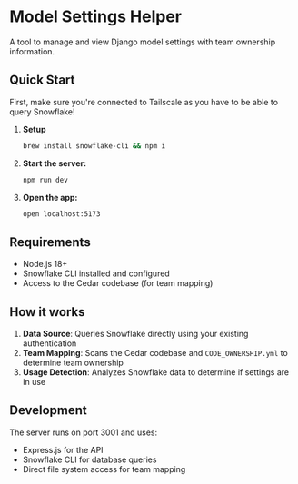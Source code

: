 # Model Settings Helper

A tool to manage and view Django model settings with team ownership information.

## Quick Start

First, make sure you're connected to Tailscale as you have to be able to query Snowflake!

1. **Setup**
   ```bash
   brew install snowflake-cli && npm i
   ```

2. **Start the server:**
   ```bash
   npm run dev
   ```

3. **Open the app:**
   ```bash
   open localhost:5173
   ```

## Requirements

- Node.js 18+
- Snowflake CLI installed and configured
- Access to the Cedar codebase (for team mapping)

## How it works

1. **Data Source**: Queries Snowflake directly using your existing authentication
2. **Team Mapping**: Scans the Cedar codebase and `CODE_OWNERSHIP.yml` to determine team ownership
3. **Usage Detection**: Analyzes Snowflake data to determine if settings are in use

## Development

The server runs on port 3001 and uses:
- Express.js for the API
- Snowflake CLI for database queries  
- Direct file system access for team mapping